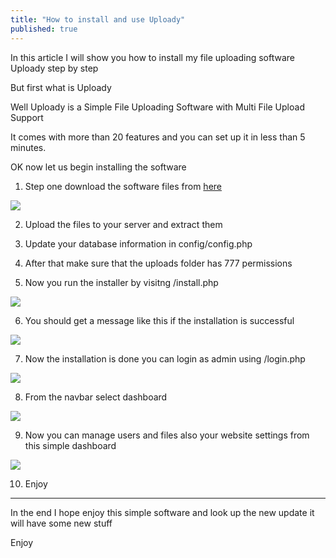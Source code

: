 ```yaml
---
title: "How to install and use Uploady"
published: true
---
```


In this article I will show you how to install my file uploading software Uploady step by step

But first what is Uploady

Well Uploady is a Simple File Uploading Software with Multi File Upload Support

It comes with more than 20 features and you can set up it in less than 5 minutes.

OK now let us begin installing the software

1. Step one download the software files from [here](https://github.com/farisc0de/Uploady)

![](https://j.top4top.io/p_22034csy81.gif)

2. Upload the files to your server and extract them

3. Update your database information in config/config.php

4. After that make sure that the uploads folder has 777 permissions

5. Now you run the installer by visitng /install.php

![](https://l.top4top.io/p_2203urei31.gif)

6. You should get a message like this if the installation is successful

![](https://a.top4top.io/p_220384knd2.jpg)

7. Now the installation is done you can login as admin using /login.php

![](https://a.top4top.io/p_2203lkrll1.gif)

8. From the navbar select dashboard

![](https://b.top4top.io/p_2203j3hjg2.gif)

9. Now you can manage users and files also your website settings from this simple dashboard

![](https://c.top4top.io/p_2203xrjg93.jpg)

10. Enjoy

---

In the end I hope enjoy this simple software and look up the new update it will have some new stuff

Enjoy
